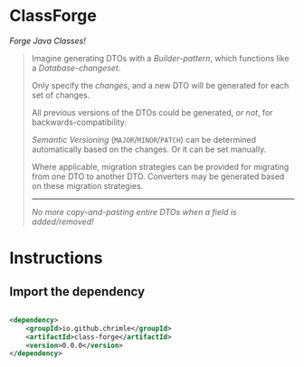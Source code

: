 # ClassForge

*Forge Java Classes!*

> Imagine generating DTOs with a *Builder-pattern*, which functions like a *Database-changeset*.
>
> Only specify the *changes*, and a new DTO will be generated for each set of changes.
> 
> All previous versions of the DTOs could be generated, *or not*, for backwards-compatibility.
> 
> *Semantic Versioning* (`MAJOR`/`MINOR`/`PATCH`) can be determined automatically based on the changes.
> Or it can be set manually.
> 
> Where applicable, migration strategies can be provided for migrating from one DTO to another DTO.
> Converters may be generated based on these migration strategies.
> 
> ---
> *No more copy-and-pasting entire DTOs when a field is added/removed!*

# Instructions

## Import the dependency

```xml

<dependency>
    <groupId>io.github.chrimle</groupId>
    <artifactId>class-forge</artifactId>
    <version>0.0.0</version>
</dependency>
```
